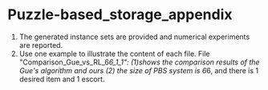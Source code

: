 # Puzzle-based_storage_appendix

1. The generated instance sets are provided and numerical experiments are reported. 
2. Use one example to illustrate the content of each file. 
   File "Comparison_Gue_vs_RL_6*6_1_1": (1)shows the comparison results of the Gue's algorithm and ours (2) the size of PBS system is 6*6, and there is 1 desired item and 1 escort.
